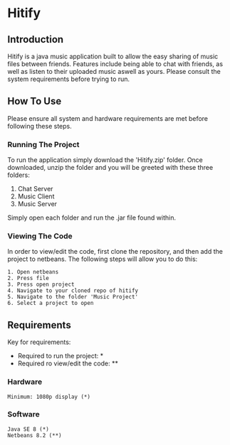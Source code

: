 # Hitify

## Introduction

Hitify is a java music application built to allow the easy sharing of music files between friends. Features include being able to chat with friends, as well as listen to their uploaded music aswell as yours. Please consult the system requirements before trying to run.

## How To Use

Please ensure all system and hardware requirements are met before following these steps.

### Running The Project

To run the application simply download the 'Hitify.zip' folder. Once downloaded, unzip the folder and you will be greeted with these three folders:

1. Chat Server
2. Music Client
3. Music Server

Simply open each folder and run the .jar file found within.

### Viewing The Code

In order to view/edit the code, first clone the repository, and then add the project to netbeans. The following steps will allow you to do this:


	1. Open netbeans
	2. Press file
	3. Press open project
	4. Navigate to your cloned repo of hitify
	5. Navigate to the folder 'Music Project'
	6. Select a project to open


## Requirements

Key for requirements:

- Required to run the project: *
- Required ro view/edit the code: **

### Hardware


	Minimum: 1080p display (*)


### Software


	Java SE 8 (*)
	Netbeans 8.2 (**)